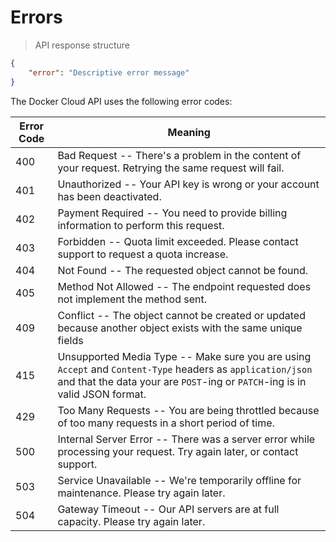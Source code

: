 # Errors


> API response structure

```json
{
    "error": "Descriptive error message"
}
```

The Docker Cloud API uses the following error codes:


Error Code | Meaning
---------- | -------
400 | Bad Request -- There's a problem in the content of your request. Retrying the same request will fail.
401 | Unauthorized -- Your API key is wrong or your account has been deactivated.
402 | Payment Required -- You need to provide billing information to perform this request.
403 | Forbidden -- Quota limit exceeded. Please contact support to request a quota increase.
404 | Not Found -- The requested object cannot be found.
405 | Method Not Allowed -- The endpoint requested does not implement the method sent.
409 | Conflict -- The object cannot be created or updated because another object exists with the same unique fields
415 | Unsupported Media Type -- Make sure you are using `Accept` and `Content-Type` headers as `application/json` and that the data your are `POST`-ing or `PATCH`-ing is in valid JSON format.
429 | Too Many Requests -- You are being throttled because of too many requests in a short period of time.
500 | Internal Server Error -- There was a server error while processing your request. Try again later, or contact support.
503 | Service Unavailable -- We're temporarily offline for maintenance. Please try again later.
504 | Gateway Timeout -- Our API servers are at full capacity. Please try again later.